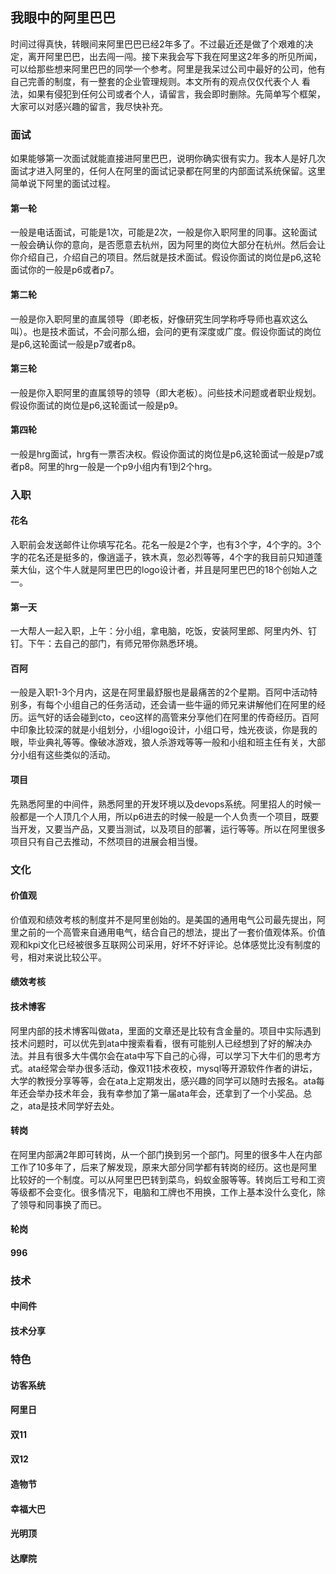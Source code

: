 ## 我眼中的阿里巴巴
时间过得真快，转眼间来阿里巴巴已经2年多了。不过最近还是做了个艰难的决定，离开阿里巴巴，出去闯一闯。接下来我会写下我在阿里这2年多的所见所闻，
可以给那些想来阿里巴巴的同学一个参考。阿里是我呆过公司中最好的公司，他有自己完善的制度，有一整套的企业管理规则。本文所有的观点仅仅代表个人
看法，如果有侵犯到任何公司或者个人，请留言，我会即时删除。先简单写个框架，大家可以对感兴趣的留言，我尽快补充。

### 面试
如果能够第一次面试就能直接进阿里巴巴，说明你确实很有实力。我本人是好几次面试才进入阿里的，任何人在阿里的面试记录都在阿里的内部面试系统保留。这里简单说下阿里的面试过程。

#### 第一轮
一般是电话面试，可能是1次，可能是2次，一般是你入职阿里的同事。这轮面试一般会确认你的意向，是否愿意去杭州，因为阿里的岗位大部分在杭州。然后会让你介绍自己，介绍自己的项目。然后就是技术面试。假设你面试的岗位是p6,这轮面试你的一般是p6或者p7。

#### 第二轮
一般是你入职阿里的直属领导（即老板，好像研究生同学称呼导师也喜欢这么叫）。也是技术面试，不会问那么细，会问的更有深度或广度。假设你面试的岗位是p6,这轮面试一般是p7或者p8。

#### 第三轮
一般是你入职阿里的直属领导的领导（即大老板）。问些技术问题或者职业规划。假设你面试的岗位是p6,这轮面试一般是p9。

#### 第四轮
一般是hrg面试，hrg有一票否决权。假设你面试的岗位是p6,这轮面试一般是p7或者p8。阿里的hrg一般是一个p9小组内有1到2个hrg。

### 入职

#### 花名
入职前会发送邮件让你填写花名。花名一般是2个字，也有3个字，4个字的。3个字的花名还是挺多的，像逍遥子，铁木真，忽必烈等等，4个字的我目前只知道蓬莱大仙，这个牛人就是阿里巴巴的logo设计者，并且是阿里巴巴的18个创始人之一。

#### 第一天
一大帮人一起入职，上午：分小组，拿电脑，吃饭，安装阿里郎、阿里内外、钉钉。下午：去自己的部门，有师兄带你熟悉环境。

#### 百阿
一般是入职1-3个月内，这是在阿里最舒服也是最痛苦的2个星期。百阿中活动特别多，有每个小组自己的任务活动，还会请一些牛逼的师兄来讲解他们在阿里的经历。运气好的话会碰到cto，ceo这样的高管来分享他们在阿里的传奇经历。百阿中印象比较深的就是小组划分，小组logo设计，小组口号，烛光夜谈，你是我的眼，毕业典礼等等。像破冰游戏，狼人杀游戏等等一般和小组和班主任有关，大部分小组有这些类似的活动。

#### 项目
先熟悉阿里的中间件，熟悉阿里的开发环境以及devops系统。阿里招人的时候一般都是一个人顶几个人用，所以p6进去的时候一般是一个人负责一个项目，既要当开发，又要当产品，又要当测试，以及项目的部署，运行等等。所以在阿里很多项目只有自己去推动，不然项目的进展会相当慢。

### 文化

#### 价值观
价值观和绩效考核的制度并不是阿里创始的。是美国的通用电气公司最先提出，阿里之前的一个高管来自通用电气，结合自己的想法，提出了一套价值观体系。价值观和kpi文化已经被很多互联网公司采用，好坏不好评论。总体感觉比没有制度的号，相对来说比较公平。

#### 绩效考核

#### 技术博客
阿里内部的技术博客叫做ata，里面的文章还是比较有含金量的。项目中实际遇到技术问题时，可以优先到ata中搜索看看，很有可能别人已经想到了好的解决办法。并且有很多大牛偶尔会在ata中写下自己的心得，可以学习下大牛们的思考方式。ata经常会举办很多活动，像双11技术夜校，mysql等开源软件作者的讲坛，大学的教授分享等等，会在ata上定期发出，感兴趣的同学可以随时去报名。ata每年还会举办技术年会，我有幸参加了第一届ata年会，还拿到了一个小奖品。总之，ata是技术同学好去处。

#### 转岗
在阿里内部满2年即可转岗，从一个部门换到另一个部门。阿里的很多牛人在内部工作了10多年了，后来了解发现，原来大部分同学都有转岗的经历。这也是阿里比较好的一个制度。可以从阿里巴巴转到菜鸟，蚂蚁金服等等。转岗后工号和工资等级都不会变化。很多情况下，电脑和工牌也不用换，工作上基本没什么变化，除了领导和同事换了而已。

#### 轮岗

#### 996

### 技术

#### 中间件

#### 技术分享

### 特色

#### 访客系统

#### 阿里日

#### 双11

#### 双12

#### 造物节

#### 幸福大巴

#### 光明顶

#### 达摩院



